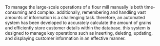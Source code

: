 To manage the large-scale operations of a flour mill manually is both time-consuming and complex. additionally, remembering and handling vast amounts of information is a challenging task. therefore, an automated system has been developed to accurately calculate the amount of grains and efficiently store customer details within the database. this system is designed to manage key operations such as inserting, deleting, updating, and displaying customer information in an effective manner.
